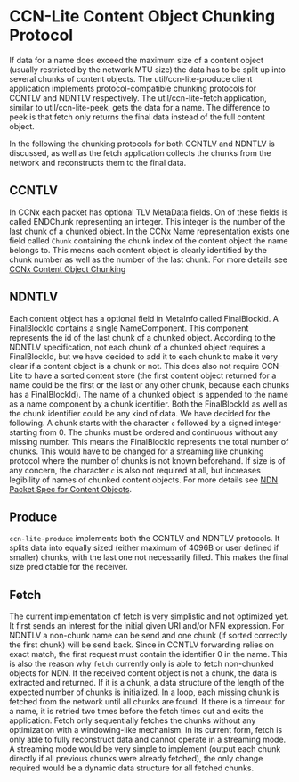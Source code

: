 # CCN-Lite Content Object Chunking Protocol

If data for a name does exceed the maximum size of a content object (usually restricted by the network MTU size) the data has to be split up into several chunks of content objects. The util/ccn-lite-produce client application implements protocol-compatible chunking protocols for CCNTLV and NDNTLV respectively.  The util/ccn-lite-fetch application, similar to util/ccn-lite-peek, gets the data for a name. The difference to peek is that fetch only returns the final data instead of the full content object.

In the following the chunking protocols for both CCNTLV and NDNTLV is discussed, as well as the fetch application collects the chunks from the network and reconstructs them to the final data.

## CCNTLV
In CCNx each packet has optional TLV MetaData fields. On of these fields is called ENDChunk representing an integer. This integer is the number of the last chunk of a chunked object. In the CCNx Name representation exists one field called `Chunk` containing the chunk index of the content object the name belongs to. This means each content object is clearly identified by the chunk number as well as the number of the last chunk.
For more details see [CCNx Content Object Chunking](http://www.ccnx.org/pubs/ccnx-mosko-chunking-01.txt)


## NDNTLV

Each content object has a optional field in MetaInfo called FinalBlockId. A FinalBlockId contains a single NameComponent. This component represents the id of the last chunk of a chunked object. According to the NDNTLV specification, not each chunk of a chunked object requires a FinalBlockId, but we have decided to add it to each chunk to make it very clear if a content object is a chunk or not. This does also not require CCN-Lite to have a sorted content store (the first content object returned for a name could be the first or the last or any other chunk, because each chunks has a FinalBlockId). 
The name of a chunked object is appended to the name as a name component by a chunk identifier. Both the FinalBlockId as well as the chunk identifier could be any kind of data. We have decided for the following. A chunk starts with the character `c` followed by a signed integer starting from 0. The chunks must be ordered and continuous without any missing number. This means the FinalBlockId represents the total number of chunks. 
This would have to be changed for a streaming like chunking protocol where the number of chunks is not known beforehand. If size is of any concern, the character `c` is also not required at all, but increases legibility of names of chunked content objects.
For more details see [NDN Packet Spec for Content Objects](http://named-data.net/doc/ndn-tlv/data.html).


## Produce
`ccn-lite-produce` implements both the CCNTLV and NDNTLV protocols. It splits data into equally sized (either maximum of 4096B or user defined if smaller) chunks, with the last one not necessarily filled. This makes the final size predictable for the receiver.

## Fetch

The current implementation of fetch is very simplistic and not optimized yet. It first sends an interest for the initial given URI and/or NFN expression. For NDNTLV a non-chunk name can be send and one chunk (if sorted correctly the first chunk) will be send back. Since in CCNTLV forwarding relies on exact match, the first request must contain the identifier 0 in the name. This is also the reason why `fetch` currently only is able to fetch non-chunked objects for NDN.
If the received content object is not a chunk, the data is extracted and returned. If it is a chunk, a data structure of the length of the expected number of chunks is initialized. In a loop, each missing chunk is fetched from the network until all chunks are found. If there is a timeout for a name, it is retried two times before the fetch times out and exits the application. Fetch only sequentially fetches the chunks without any optimization with a windowing-like mechanism. In its current form, fetch is only able to fully reconstruct data and cannot operate in a streaming mode. A streaming mode would be very simple to implement (output each chunk directly if all previous chunks were already fetched), the only change required would be a dynamic data structure for all fetched chunks.
